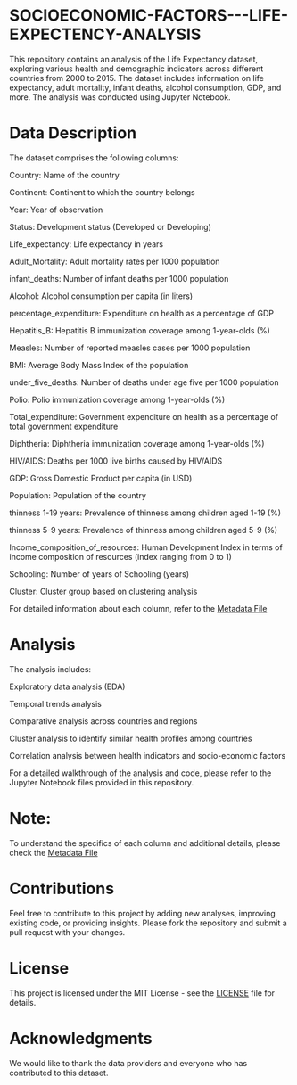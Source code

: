 # SOCIOECONOMIC-FACTORS---LIFE-EXPECTENCY-ANALYSIS
 This repository contains an analysis of the Life Expectancy dataset, exploring various health and demographic indicators across different countries from 2000 to 2015. The dataset includes information on life expectancy, adult mortality, infant deaths, alcohol consumption, GDP, and more. The analysis was conducted using Jupyter Notebook.

# Data Description
The dataset comprises the following columns:

Country: Name of the country

Continent: Continent to which the country belongs

Year: Year of observation

Status: Development status (Developed or Developing)

Life_expectancy: Life expectancy in years

Adult_Mortality: Adult mortality rates per 1000 population

infant_deaths: Number of infant deaths per 1000 population

Alcohol: Alcohol consumption per capita (in liters)

percentage_expenditure: Expenditure on health as a percentage of GDP

Hepatitis_B: Hepatitis B immunization coverage among 1-year-olds (%)

Measles: Number of reported measles cases per 1000 population

BMI: Average Body Mass Index of the population

under_five_deaths: Number of deaths under age five per 1000 population

Polio: Polio immunization coverage among 1-year-olds (%)

Total_expenditure: Government expenditure on health as a percentage of total government expenditure

Diphtheria: Diphtheria immunization coverage among 1-year-olds (%)

HIV/AIDS: Deaths per 1000 live births caused by HIV/AIDS

GDP: Gross Domestic Product per capita (in USD)

Population: Population of the country

thinness 1-19 years: Prevalence of thinness among children aged 1-19 (%)

thinness 5-9 years: Prevalence of thinness among children aged 5-9 (%)

Income_composition_of_resources: Human Development Index in terms of income composition of resources (index ranging from 0 to 1)

Schooling: Number of years of Schooling (years)

Cluster: Cluster group based on clustering analysis

For detailed information about each column, refer to the [Metadata File](https://github.com/MEHRAN-DEV-AI/SOCIOECONOMIC-FACTORS-LIFE-EXPECTENCY-ANALYSIS/blob/main/DATASET%20META%20DATA.md)

# Analysis
The analysis includes:

Exploratory data analysis (EDA)

Temporal trends analysis

Comparative analysis across countries and regions

Cluster analysis to identify similar health profiles among countries

Correlation analysis between health indicators and socio-economic factors

For a detailed walkthrough of the analysis and code, please refer to the Jupyter Notebook files provided in this repository.

# Note:
To understand the specifics of each column and additional details, please check the [Metadata File](https://github.com/MEHRAN-DEV-AI/SOCIOECONOMIC-FACTORS-LIFE-EXPECTENCY-ANALYSIS/blob/main/DATASET%20META%20DATA.md)

# Contributions
Feel free to contribute to this project by adding new analyses, improving existing code, or providing insights. Please fork the repository and submit a pull request with your changes.

# License
This project is licensed under the MIT License - see the [LICENSE](https://github.com/MEHRAN-DEV-AI/SOCIOECONOMIC-FACTORS-LIFE-EXPECTENCY-ANALYSIS/blob/main/LICENSE) file for details.

# Acknowledgments
We would like to thank the data providers and everyone who has contributed to this dataset.


